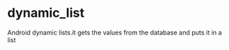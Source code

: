 dynamic_list
============

Android dynamic lists.it gets the values from the database and puts it in a list